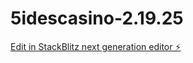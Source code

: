 # 5idescasino-2.19.25

[Edit in StackBlitz next generation editor ⚡️](https://stackblitz.com/~/github.com/5idescoder/5idescasino-2.19.25)